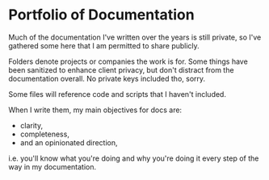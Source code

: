 # Portfolio of Documentation

Much of the documentation I've written over the years is still private, so I've gathered some here that I am permitted to share publicly.

Folders denote projects or companies the work is for. Some things have been sanitized to enhance client privacy, but don't distract from the documentation overall. No private keys included tho, sorry.

Some files will reference code and scripts that I haven't included.

When I write them, my main objectives for docs are:

- clarity,
- completeness,
- and an opinionated direction,

i.e. you'll know what you're doing and why you're doing it every step of the way in my documentation.
